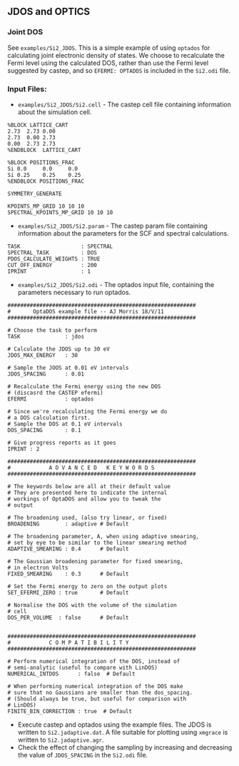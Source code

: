 ## JDOS and OPTICS

### Joint DOS
See  `examples/Si2_JDOS`. This is a simple example of using `optados` for calculating joint electronic density of states.  We choose to recalculate the Fermi level using the calculated DOS, rather than use the Fermi level suggested by castep, and so `EFERMI: OPTADOS` is included in the `Si2.odi` file.  

### Input Files:
* `examples/Si2_JDOS/Si2.cell` - The castep cell file containing information about the simulation cell.

```
%BLOCK LATTICE_CART
2.73  2.73 0.00
2.73  0.00 2.73
0.00  2.73 2.73
%ENDBLOCK  LATTICE_CART

%BLOCK POSITIONS_FRAC
Si 0.0     0.0     0.0
Si 0.25    0.25    0.25
%ENDBLOCK POSITIONS_FRAC

SYMMETRY_GENERATE

KPOINTS_MP_GRID 10 10 10  
SPECTRAL_KPOINTS_MP_GRID 10 10 10

```


* `examples/Si2_JDOS/Si2.param` - The castep param file containing information about the parameters for the SCF and spectral calculations.

```
TASK                   : SPECTRAL
SPECTRAL_TASK          : DOS
PDOS_CALCULATE_WEIGHTS : TRUE
CUT_OFF_ENERGY         : 200
IPRINT                 : 1
```
* `examples/Si2_JDOS/Si2.odi` - The optados input file, containing the parameters necessary to run optados.
```
###########################################################
#       OptaDOS example file -- AJ Morris 18/V/11
###########################################################

# Choose the task to perform
TASK              : jdos

# Calculate the JDOS up to 30 eV
JDOS_MAX_ENERGY   : 30

# Sample the JOOS at 0.01 eV intervals
JDOS_SPACING      : 0.01

# Recalculate the Fermi energy using the new DOS
# (discasrd the CASTEP efermi)
EFERMI            : optados

# Since we're recalculating the Fermi energy we do
# a DOS calculation first.
# Sample the DOS at 0.1 eV intervals
DOS_SPACING       : 0.1

# Give progress reports as it goes
IPRINT : 2

###########################################################
#            A D V A N C E D   K E Y W O R D S
###########################################################

# The keywords below are all at their default value
# They are presented here to indicate the internal
# workings of OptaDOS and allow you to tweak the
# output

# The broadening used, (also try linear, or fixed)
BROADENING        : adaptive # Default

# The broadening parameter, A, when using adaptive smearing,
# set by eye to be similar to the linear smearing method
ADAPTIVE_SMEARING : 0.4      # Default

# The Gaussian broadening parameter for fixed smearing,
# in electron Volts
FIXED_SMEARING    : 0.3      # Default

# Set the Fermi energy to zero on the output plots
SET_EFERMI_ZERO : true       # Default

# Normalise the DOS with the volume of the simulation
# cell
DOS_PER_VOLUME  : false      # Default


###########################################################
#            C O M P A T I B I L I T Y
###########################################################

# Perform numerical integration of the DOS, instead of
# semi-analytic (useful to compare with LinDOS)
NUMERICAL_INTDOS      : false  # Default

# When performing numerical integration of the DOS make
# sure that no Gaussians are smaller than the dos_spacing.
# (Should always be true, but useful for comparison with
# LinDOS)
FINITE_BIN_CORRECTION : true  # Default
```

* Execute castep and optados using the example files.  The JDOS is written to `Si2.jadaptive.dat`. A file suitable for plotting using `xmgrace` is written to `Si2.jadaptive.agr`.
* Check the effect of changing the sampling by increasing and decreasing the value of `JDOS_SPACING` in the `Si2.odi` file.
